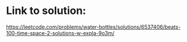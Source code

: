 # Link to solution:
https://leetcode.com/problems/water-bottles/solutions/6537406/beats-100-time-space-2-solutions-w-expla-9o3m/
